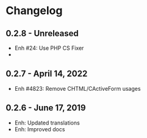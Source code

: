 Changelog
=========

0.2.8 - Unreleased
----------------------
- Enh #24: Use PHP CS Fixer
- 
0.2.7 - April 14, 2022
----------------------
- Enh #4823: Remove CHTML/CActiveForm usages

0.2.6 - June 17, 2019
-----------------------
- Enh: Updated translations
- Enh: Improved docs

